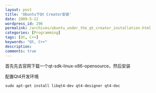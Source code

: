 ```yaml
---
layout: post
title: 'Ubuntu下Qt Creator安装'
date: 2009-5-22
wordpress_id: 296
permalink: /archives/ubuntu_under_the_qt_creator_installation.html
categories: [Programming]
tags: [Qt, C++]
keywords: "Qt, C++"
description: 
comments: true
---
```


首先先去官网下载一个qt-sdk-linux-x86-opensource，然后安装

配置Qt4开发环境

```
sudo apt-get install libqt4-dev qt4-designer qt4-doc
```


